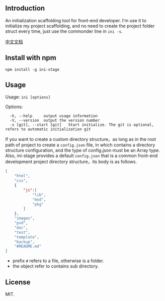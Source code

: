## Introduction 

An initialization scaffolding tool for front-end developer. I'm use it to initialize my project scaffolding, and no need to create the project folder struct every time, just use the commonder line in `ini -s`.

[中文文档](./README_CN.md)

## Install with npm

`npm install -g ini-stage`

## Usage

Usage: `ini [options]`

Options:

```
  -h, --help     output usage information
  -V, --version  output the version number
  -s [git], --start [git]   Start initialize. The git is optional, refers to automatic initialization git
```

If you want to create a custom directory structure，as long as in the root path of project to create a `config.json` file, in which contains a directory structure configuration, and the type of config.json must be an Array type. Also, ini-stage provides a default `config.json` that is a common front-end development project directory structure，its body is as follows.

```json
[
    "html",
    "css",
    {
        "js":[
            "lib",
            "mod",
            "pkg"
        ]
    },
    "images",
    "psd",
    "doc",
    "test",
    "template",
    "backup",
    "#README.md"
]

```

- prefix `#`  refers to a file, otherwise is a folder.
- the object refer to contains sub directory.

## License

MIT.
